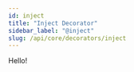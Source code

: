 ```yaml
---
id: inject
title: "Inject Decorator"
sidebar_label: "@inject"
slug: /api/core/decorators/inject
---
```


Hello!